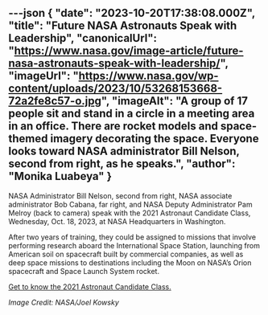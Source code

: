 ---json
{
  "date": "2023-10-20T17:38:08.000Z",
  "title": "Future NASA Astronauts Speak with Leadership",
  "canonicalUrl": "https://www.nasa.gov/image-article/future-nasa-astronauts-speak-with-leadership/",
  "imageUrl": "https://www.nasa.gov/wp-content/uploads/2023/10/53268153668-72a2fe8c57-o.jpg",
  "imageAlt": "A group of 17 people sit and stand in a circle in a meeting area in an office. There are rocket models and space-themed imagery decorating the space. Everyone looks toward NASA administrator Bill Nelson, second from right, as he speaks.",
  "author": "Monika Luabeya"
}
---

NASA Administrator Bill Nelson, second from right, NASA associate administrator Bob Cabana, far right, and NASA Deputy Administrator Pam Melroy (back to camera) speak with the 2021 Astronaut Candidate Class, Wednesday, Oct. 18, 2023, at NASA Headquarters in Washington.

After two years of training, they could be assigned to missions that involve performing research aboard the International Space Station, launching from American soil on spacecraft built by commercial companies, as well as deep space missions to destinations including the Moon on NASA’s Orion spacecraft and Space Launch System rocket.

[Get to know the 2021 Astronaut Candidate Class.](https://www.nasa.gov/humans-in-space/astronauts/astronaut-candidates/)

_Image Credit: NASA/Joel Kowsky_
